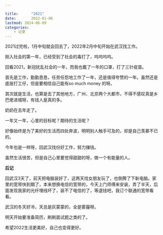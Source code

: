 ```yaml
---

title:      "2021"
date:       2022-01-06
lastmod: 2024-06-09
categories:      
    - 记录
---
```



2021过完啦，1月中旬就会回去了，2022年2月中旬开始在武汉找工作。

刚入社会的第一年，已经受到了社会的毒打了，呜呜呜呜。

回看2021，新冠扰乱社会的一年，而我也戴了一年的口罩，打了三针疫苗。

首先是工作，勤勤恳恳，任劳任怨地工作了一年，还是值得夸赞的一年。虽然还是底层打工仔，但是要相信自己能有so much money 的呀。

其次就是生活，也算是去了其他地方，广州、北京两个大都市，不得不感叹真是乡巴佬进城呀，有钱人是真的多。

奶奶在去年走了。

一年又一年，心里的目标呢？期待的生活呢？

好像始终是为了美好的生活而四处奔波，明明别人触手可及的，却是自己羡慕不已的。

今年也是一样呀，回武汉找份好工作，努力赚钱。

虽然生活很苦，但是自己心里要觉得甜甜的呀，做一个有能量的人。


**后记**

回武汉3天了，前天把电脑装好了，这两天找女朋友玩了，也倒腾了下新电脑。家里的宽带快到期了，本来想换电信的宽带的，今天上门师傅来安装，弄了半天，后面发现我家的光纤埋线坏了，装不了电信的了，等退钱吧，我订个联通的宽带看看。

武汉的冬天好冷，天总是灰蒙蒙的，全是雾霾呀。

明天开始要准备简历，刷刷面试题之类的了。

希望2022生活更美好，自己也变得更好。


